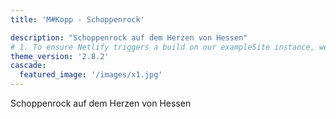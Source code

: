 ```yaml
---
title: 'M#Kopp - Schoppenrock'

description: "Schoppenrock auf dem Herzen von Hessen"
# 1. To ensure Netlify triggers a build on our exampleSite instance, we need to change a file in the exampleSite directory.
theme_version: '2.8.2'
cascade:
  featured_image: '/images/x1.jpg'
---
```

Schoppenrock auf dem Herzen von Hessen



